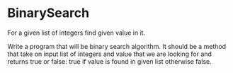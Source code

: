 # BinarySearch

For a given list of integers find given value in it.

Write a program that will be binary search algorithm. It should be a method that take on input list of integers and value that we are looking for and returns true or false: true if value is found in given list otherwise false.

